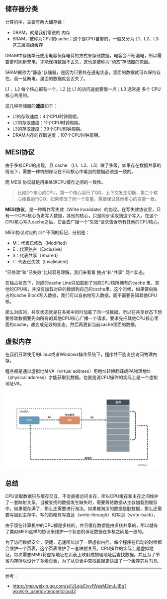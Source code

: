 ## 储存器分类

计算机中，主要有两大储存器：

- DRAM，就是我们常说的 内存
- SRAM，被称为CPU的cache；这个是CPU自带的，一般又分为 L1、L2、L3 这三层高级缓存



DRAM中存储单元使用电容保存电荷的方式来存储数据，电容会不断漏电，所以需要定时刷新充电，才能保持数据不丢失，这也是被称为“动态”存储器的原因。



SRAM被称为“静态”存储器，是因为只要处在通电状态，里面的数据就可以保持存在。而一旦断电，里面的数据就会丢失了。

L1 、L2 每个核心都有一个，L2 比 L1 的访问速度要慢一点；L3 通常是 多个 CPU 核心共用的。



这几种存储器的**速度**如下：

- L1的存取速度：4个CPU时钟周期。
- L2的存取速度：11个CPU时钟周期。
- L3的存取速度：39个CPU时钟周期。
- DRAM内存的存取速度：107个CPU时钟周期。

## MESI协议

由于多核CPU的出现，且 cache （L1、L2、L3）做了多级，如果存在数据共享的情况下，需要一种机制保证在不同核心中看到的数据必须是一致的。

而 MESI 协议就是用来处理CPU缓存之间的一致性。

> 比如2个核心的CPU，第一个核心运行了QQ，上下文发生切换，第二个核心接着运行QQ，如果修改了同一个变量，需要保证其他核心的变量一致。

**MESI协议**，是一种叫作写失效（Write Invalidate）的协议。在写失效协议里，只有一个CPU核心负责写入数据，其他的核心，只是同步读取到这个写入。在这个CPU核心写入cache之后，它会去广播一个“失效”请求告诉所有其他的CPU核心。



MESI协议对应的四个不同的标记，分别是：



- M：代表已修改（Modified）
- E：代表独占（Exclusive）
- S：代表共享（Shared）
- I：代表已失效（Invalidated）



“已修改”和“已失效”比较容易理解，我们来看看 独占”和“共享” 两个状态。

在独占状态下，对应的cache Line只加载到了当前CPU核所拥有的cache 里。其他的CPU核，并没有加载对应的数据到自己的cache里。这个时候，如果要向独占的cache Block写入数据，我们可以自由地写入数据，而不需要告知其他CPU核。



那么对应的，共享状态就是在多核中同时加载了同一份数据。所以在共享状态下想要修改数据要先向所有的其他CPU核心广播一个请求，要求先把其他CPU核心里面的cache，都变成无效的状态，然后再更新当前cache里面的数据。

## 虚拟内存

在我们日常使用的Linux或者Windows操作系统下，程序并不能直接访问物理内存。

程序都是通过虚拟地址VA（virtual address）用地址转换翻译成PA物理地址（physical address）才能获取到数据。也就是说CPU操作的实际上是一个虚拟地址VA。

![image-20221119224556070](picture/image-20221119224556070.png)

## 总结

CPU读取数据只与缓存交互，不会直接访问主存，所以CPU缓存和主存之间维护了一套映射关系。当被查找的数据发生缺失时，需要等待数据从主存加载到缓存中，如果缓存满了，那么还需要进行淘汰。如果被淘汰的数据是脏数据，那么还需要写回到主存中，写的策略有写直达（write-through）和写回（write-back）。



由于现在计算机中的CPU都是多核的，并且缓存数据是由多核共享的，所以就有了类似MESI这样的协议来维护一个状态机保证数据在多核之间是一致的。



为了访问数据安全，便捷，迅速所以加了一层虚拟内存，每个程序在启动的时候都会维护一个页表，这个页表维护了一套映射关系。CPU操作的实际上是虚拟地址，每次需要MMU将虚拟地址在页表上映射成物理地址后查找数据。并且为了节省内存所以设计了多级页表，为了从页表中查找数据更快加了一个缓存芯片TLB。

---

参考：

- https://mp.weixin.qq.com/s/lULejuEivyfWesM2mJJlBg?wxwork_userid=tencentcloud2